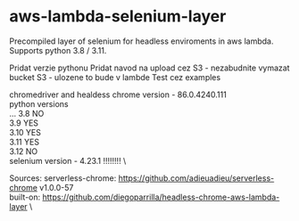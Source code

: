 # aws-lambda-selenium-layer
Precompiled layer of selenium for headless enviroments in aws lambda. Supports python 3.8 / 3.11.


Pridat verzie pythonu
Pridat navod na upload cez S3 - nezabudnite vymazat bucket S3 - ulozene to bude v lambde
Test cez examples


chromedriver and healdess chrome version - 86.0.4240.111 \
python versions \
... 3.8   NO \
                  3.9   YES \
                  3.10  YES \
                  3.11  YES \
                  3.12  NO \
selenium version - 4.23.1 !!!!!!!! \


Sources:
serverless-chrome: https://github.com/adieuadieu/serverless-chrome v1.0.0-57 \
built-on: https://github.com/diegoparrilla/headless-chrome-aws-lambda-layer \
